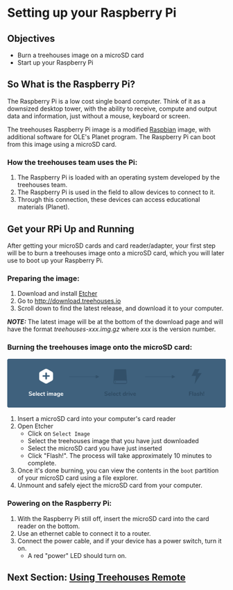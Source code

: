 # Setting up your Raspberry Pi

## Objectives

* Burn a treehouses image on a microSD card
* Start up your Raspberry Pi

## So What is the Raspberry Pi?
The Raspberry Pi is a low cost single board computer.  Think of it as a downsized desktop tower, with the ability to receive, compute and output data and information, just without a mouse, keyboard or screen.

The treehouses Raspberry Pi image is a modified [Raspbian](https://en.wikipedia.org/wiki/Raspbian) image, with additional software for OLE's Planet program.  The Raspberry Pi can boot from this image using a microSD card.

### How the treehouses team uses the Pi:  
1. The Raspberry Pi is loaded with an operating system developed by the treehouses team.
2. The Raspberry Pi is used in the field to allow devices to connect to it. 
3. Through this connection, these devices can access educational materials (Planet).

## Get your RPi Up and Running
After getting your microSD cards and card reader/adapter, your first step will be to burn a treehouses image onto a microSD card, which you will later use to boot up your Raspberry Pi.

### Preparing the image:
1. Download and install [Etcher](https://etcher.io)
1. Go to http://download.treehouses.io
1. Scroll down to find the latest release, and download it to your computer.

_**NOTE:**_ The latest image will be at the bottom of the download page and will have the format _treehouses-xxx.img.gz_ where _xxx_ is the version number.

### Burning the treehouses image onto the microSD card:
![](images/etcher.gif)

1. Insert a microSD card into your computer's card reader
1. Open Etcher
    * Click on `Select Image`
    * Select the treehouses image that you have just downloaded
    * Select the microSD card you have just inserted 
    * Click "Flash!".  The process will take approximately 10 minutes to complete.
1. Once it's done burning, you can view the contents in the `boot` partition of your microSD card using a file explorer.
1. Unmount and safely eject the microSD card from your computer. 


### Powering on the Raspberry Pi:
1. With the Raspberry Pi still off, insert the microSD card into the card reader on the bottom. 
1. Use an ethernet cable to connect it to a router.
1. Connect the power cable, and if your device has a power switch, turn it on.
    * A red "power" LED should turn on.

## Next Section: [Using Treehouses Remote](treehouses-remote.md)
